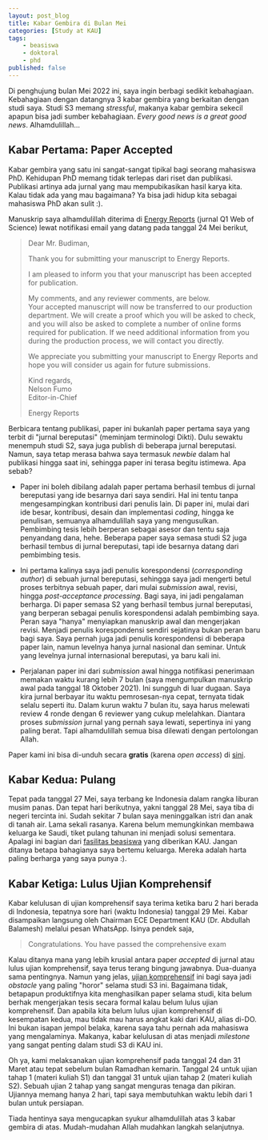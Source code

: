 ```yaml
---
layout: post_blog
title: Kabar Gembira di Bulan Mei
categories: [Study at KAU]
tags:
    - beasiswa
    - doktoral
    - phd
published: false
---
```


Di penghujung bulan Mei 2022 ini, saya ingin berbagi sedikit kebahagiaan. Kebahagiaan dengan datangnya 3 kabar gembira yang berkaitan dengan studi saya. Studi S3 memang *stressful*, makanya kabar gembira sekecil apapun bisa jadi sumber kebahagiaan. *Every good news is a great good news*. Alhamdulillah...

## Kabar Pertama: Paper Accepted

Kabar gembira yang satu ini sangat-sangat tipikal bagi seorang mahasiswa PhD. Kehidupan PhD memang tidak terlepas dari riset dan publikasi. Publikasi artinya ada jurnal yang mau mempubikasikan hasil karya kita. Kalau tidak ada yang mau bagaimana? Ya bisa jadi hidup kita sebagai mahasiswa PhD akan sulit :).

Manuskrip saya alhamdulillah diterima di <a href="https://www.journals.elsevier.com/energy-reports" target="_blank">Energy Reports</a> (jurnal Q1 Web of Science) lewat notifikasi email yang datang pada tanggal 24 Mei berikut,

> Dear Mr. Budiman,
>
> Thank you for submitting your manuscript to Energy Reports. 
>
> I am pleased to inform you that your manuscript has been accepted for publication.   
>
> My comments, and any reviewer comments, are below.     
> Your accepted manuscript will now be transferred to our production department. We will create a proof which you will be asked to check, and you will also be asked to complete a number of online forms required for publication. If we need additional information from you during the production process, we will contact you directly.
>
> We appreciate you submitting your manuscript to Energy Reports and hope you will consider us again for future submissions.
>
> Kind regards,  
> Nelson Fumo  
> Editor-in-Chief  
>
> Energy Reports

Berbicara tentang publikasi, paper ini bukanlah paper pertama saya yang terbit di "jurnal bereputasi" (meminjam terminologi Dikti). Dulu sewaktu menempuh studi S2, saya juga publish di beberapa jurnal bereputasi. Namun, saya tetap merasa bahwa saya termasuk *newbie* dalam hal publikasi hingga saat ini, sehingga paper ini terasa begitu istimewa. Apa sebab?

- Paper ini boleh dibilang adalah paper pertama berhasil tembus di jurnal bereputasi yang ide besarnya dari saya sendiri. Hal ini tentu tanpa mengesampingkan kontribusi dari penulis lain. Di paper ini, mulai dari ide besar, kontribusi, desain dan implementasi *coding*, hingga ke penulisan, semuanya alhamdulillah saya yang mengusulkan. Pembimbing tesis lebih berperan sebagai asesor dan tentu saja penyandang dana, hehe. Beberapa paper saya semasa studi S2 juga berhasil tembus di jurnal bereputasi, tapi ide besarnya datang dari pembimbing tesis. 

- Ini pertama kalinya saya jadi penulis korespondensi (*corresponding author*) di sebuah jurnal bereputasi, sehingga saya jadi mengerti betul proses terbitnya sebuah paper, dari mulai *submission* awal, revisi, hingga *post-acceptance processing*. Bagi saya, ini jadi pengalaman berharga. Di paper semasa S2 yang berhasil tembus jurnal bereputasi, yang berperan sebagai penulis korespondensi adalah pembimbing saya. Peran saya "hanya" menyiapkan manuskrip awal dan mengerjakan revisi. Menjadi penulis korespondensi sendiri sejatinya bukan peran baru bagi saya. Saya pernah juga jadi penulis korespondensi di beberapa paper lain, namun levelnya hanya jurnal nasional dan seminar. Untuk yang levelnya jurnal internasional bereputasi, ya baru kali ini.

- Perjalanan paper ini dari *submission* awal hingga notifikasi penerimaan memakan waktu kurang lebih 7 bulan (saya mengumpulkan manuskrip awal pada tanggal 18 Oktober 2021). Ini sungguh di luar dugaan. Saya kira jurnal berbayar itu waktu pemrosesan-nya cepat, ternyata tidak selalu seperti itu. Dalam kurun waktu 7 bulan itu, saya harus melewati review 4 ronde dengan 6 reviewer yang cukup melelahkan. Diantara proses *submission* jurnal yang pernah saya lewati, sepertinya ini yang paling berat. Tapi alhamdulillah semua bisa dilewati dengan pertolongan Allah.

Paper kami ini bisa di-unduh secara **gratis** (karena *open access*) di <a href="https://doi.org/10.1016/j.egyr.2022.05.249" target="_blank">sini</a>.

## Kabar Kedua: Pulang

Tepat pada tanggal 27 Mei, saya terbang ke Indonesia dalam rangka liburan musim panas. Dan tepat hari berikutnya, yakni tanggal 28 Mei, saya tiba di negeri tercinta ini. Sudah sekitar 7 bulan saya meninggalkan istri dan anak di tanah air. Lama sekali rasanya. Karena belum memungkinkan membawa keluarga ke Saudi, tiket pulang tahunan ini menjadi solusi sementara. Apalagi ini bagian dari <a href="{{ site.baseurl }}/blog/beasiswa-pasca-kau/">fasilitas beasiswa</a> yang diberikan KAU. Jangan ditanya betapa bahagianya saya bertemu keluarga. Mereka adalah harta paling berharga yang saya punya :).

## Kabar Ketiga: Lulus Ujian Komprehensif

Kabar kelulusan di ujian komprehensif saya terima ketika baru 2 hari berada di Indonesia, tepatnya sore hari (waktu Indonesia) tanggal 29 Mei. Kabar disampaikan langsung oleh Chairman ECE Department KAU (Dr. Abdullah Balamesh) melalui pesan WhatsApp. Isinya pendek saja,

> Congratulations. You have passed the comprehensive exam

Kalau ditanya mana yang lebih krusial antara paper *accepted* di jurnal atau lulus ujian komprehensif, saya terus terang bingung jawabnya. Dua-duanya sama pentingnya. Namun yang jelas, <a href="{{ site.baseurl }}/blog/tentang-ujian-komprehensif-ece-kau/">ujian komprehensif</a> ini bagi saya jadi *obstacle* yang paling "horor" selama studi S3 ini. Bagaimana tidak, betapapun produktifnya kita menghasilkan paper selama studi, kita belum berhak mengerjakan tesis secara formal kalau belum lulus ujian komprehensif. Dan apabila kita belum lulus ujian komprehensif di kesempatan kedua, mau tidak mau harus angkat kaki dari KAU, alias di-DO. Ini bukan isapan jempol belaka, karena saya tahu pernah ada mahasiswa yang mengalaminya. Makanya, kabar kelulusan di atas menjadi *milestone* yang sangat penting dalam studi S3 di KAU ini.

Oh ya, kami melaksanakan ujian komprehensif pada tanggal 24 dan 31 Maret atau tepat sebelum bulan Ramadhan kemarin. Tanggal 24 untuk ujian tahap 1 (materi kuliah S1) dan tanggal 31 untuk ujian tahap 2 (materi kuliah S2). Sebuah ujian 2 tahap yang sangat menguras tenaga dan pikiran. Ujiannya memang hanya 2 hari, tapi saya membutuhkan waktu lebih dari 1 bulan untuk persiapan.

Tiada hentinya saya mengucapkan syukur alhamdulillah atas 3 kabar gembira di atas. Mudah-mudahan Allah mudahkan langkah selanjutnya.